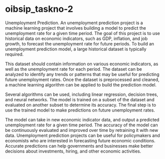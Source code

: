 # oibsip_taskno-2
Unemployment Prediction.
An unemployment prediction project is a machine learning project that involves building a model to predict the unemployment rate for a given time period. The goal of this project is to use historical data on economic indicators, such as GDP, inflation, and job growth, to forecast the unemployment rate for future periods.
To build an unemployment prediction model, a large historical dataset is typically required.

This dataset should contain information on various economic indicators, as well as the unemployment rate for each period. The dataset can be analyzed to identify any trends or patterns that may be useful for predicting future unemployment rates.
Once the dataset is preprocessed and cleaned, a machine learning algorithm can be applied to build the prediction model.

Several algorithms can be used, including linear regression, decision trees, and neural networks. The model is trained on a subset of the dataset and evaluated on another subset to determine its accuracy.
The final step is to use the trained model to make predictions on future unemployment rates.

The model can take in new economic indicator data, and output a predicted unemployment rate for a given time period. The accuracy of the model can be continuously evaluated and improved over time by retraining it with new data.
Unemployment prediction projects can be useful for policymakers and economists who are interested in forecasting future economic conditions. Accurate predictions can help governments and businesses make better decisions about investments, hiring, and other economic activities.
